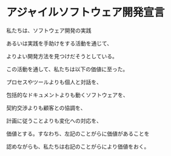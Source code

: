 アジャイルソフトウェア開発宣言
======
私たちは、ソフトウェア開発の実践

あるいは実践を手助けをする活動を通じて、

よりよい開発方法を見つけだそうとしている。

この活動を通して、私たちは以下の価値に至った。

プロセスやツールよりも個人と対話を、

包括的なドキュメントよりも動くソフトウェアを、

契約交渉よりも顧客との協調を、

計画に従うことよりも変化への対応を、

価値とする。すなわち、左記のことがらに価値があることを

認めながらも、私たちは右記のことがらにより価値をおく。